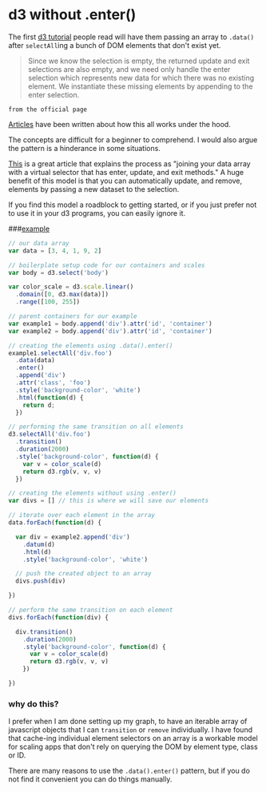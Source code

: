 # d3 without .enter()

The first [d3 tutorial](http://bost.ocks.org/mike/bar/) people read will have them passing an array to `.data()` after `selectAll`ing a bunch of DOM elements that don't exist yet.  

> Since we know the selection is empty, the returned update and exit selections are also empty, and we need only handle the enter selection which represents new data for which there was no existing element. We instantiate these missing elements by appending to the enter selection.

`from the official page`

[Articles](http://alignedleft.com/tutorials/d3/binding-data) have been written about how this all works under the hood.

The concepts are difficult for a beginner to comprehend. I would also argue the pattern is a hinderance in some situations.

[This](https://www.dashingd3js.com/binding-data-to-dom-elements) is a great article that explains the process as "joining your data array with a virtual selector that has enter, update, and exit methods."  A huge benefit of this model is that you can automatically update, and remove, elements by passing a new dataset to the selection.

If you find this model a roadblock to getting started, or if you just prefer not to use it in your d3 programs, you can easily ignore it.

###[example](http://codepen.io/billautomata/pen/zGapOR/)

```javascript
// our data array
var data = [3, 4, 1, 9, 2]

// boilerplate setup code for our containers and scales
var body = d3.select('body')

var color_scale = d3.scale.linear()
  .domain([0, d3.max(data)])
  .range([100, 255])

// parent containers for our example
var example1 = body.append('div').attr('id', 'container')
var example2 = body.append('div').attr('id', 'container')

// creating the elements using .data().enter()
example1.selectAll('div.foo')
  .data(data)
  .enter()
  .append('div')
  .attr('class', 'foo')
  .style('background-color', 'white')
  .html(function(d) {
    return d;
  })

// performing the same transition on all elements
d3.selectAll('div.foo')
  .transition()
  .duration(2000)
  .style('background-color', function(d) {
    var v = color_scale(d)
    return d3.rgb(v, v, v)
  })

// creating the elements without using .enter()
var divs = [] // this is where we will save our elements

// iterate over each element in the array
data.forEach(function(d) {

  var div = example2.append('div')
    .datum(d)
    .html(d)
    .style('background-color', 'white')

  // push the created object to an array
  divs.push(div)

})

// perform the same transition on each element
divs.forEach(function(div) {

  div.transition()
    .duration(2000)
    .style('background-color', function(d) {
      var v = color_scale(d)
      return d3.rgb(v, v, v)
    })

})
```

### why do this?

I prefer when I am done setting up my graph, to have an iterable array of javascript objects that I can `transition` or `remove` individually.  I have found that cache-ing individual element selectors on an array is a workable model for scaling apps that don't rely on querying the DOM by element type, class or ID.

There are many reasons to use the `.data().enter()` pattern, but if you do not find it convenient you can do things manually.
